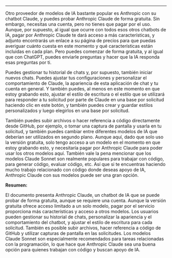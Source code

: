 
---

Otro proveedor de modelos de IA bastante popular es Anthropic con su chatbot Claude, y puedes probar Anthropic Claude de forma gratuita. Sin embargo, necesitas una cuenta, pero no tienes que pagar por el uso. Aunque, por supuesto, al igual que ocurre con todos esos otros chatbots de IA, pagar por Anthropic Claude te dará acceso a más características, y adjunto encontrarás un enlace a su página de precios para que puedas averiguar cuánto cuesta en este momento y qué características están incluidas en cada plan. Pero puedes comenzar de forma gratuita, y al igual que con ChatGPT, puedes enviarle preguntas y hacer que la IA responda esas preguntas por ti.

Puedes gestionar tu historial de chats y, por supuesto, también iniciar nuevos chats. Puedes ajustar tus configuraciones y personalizar el comportamiento de Claude, la apariencia de esta aplicación de chat y tu cuenta en general. Y también puedes, al menos en este momento en que estoy grabando esto, ajustar el estilo de escritura o el estilo que se utilizará para responder a tu solicitud por parte de Claude en una base por solicitud haciendo clic en este botón, y también puedes crear y guardar estilos personalizados y luego elegirlos en una base por solicitud.

También puedes subir archivos o hacer referencia a código directamente desde GitHub, por ejemplo, o tomar una captura de pantalla y usarla en tu solicitud, y también puedes cambiar entre diferentes modelos de IA que deberían ser utilizados en segundo plano. Aunque aquí, dado que solo uso la versión gratuita, solo tengo acceso a un modelo en el momento en que estoy grabando esto, y necesitaría pagar por Anthropic Claude para poder usar los otros modelos aquí. También vale la pena mencionar que los modelos Claude Sonnet son realmente populares para trabajar con código, para generar código, evaluar código, etc. Así que si te encuentras haciendo mucho trabajo relacionado con código donde deseas apoyo de IA, Anthropic Claude con sus modelos puede ser una gran opción.

**Resumen:**

El documento presenta Anthropic Claude, un chatbot de IA que se puede probar de forma gratuita, aunque se requiere una cuenta. Aunque la versión gratuita ofrece acceso limitado a un solo modelo, pagar por el servicio proporciona más características y acceso a otros modelos. Los usuarios pueden gestionar su historial de chats, personalizar la apariencia y el comportamiento del chatbot, y ajustar el estilo de escritura para cada solicitud. También es posible subir archivos, hacer referencia a código de GitHub y utilizar capturas de pantalla en las solicitudes. Los modelos Claude Sonnet son especialmente recomendados para tareas relacionadas con la programación, lo que hace que Anthropic Claude sea una buena opción para quienes trabajan con código y buscan apoyo de IA.